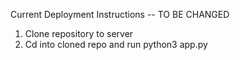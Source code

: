 Current Deployment Instructions -- TO BE CHANGED

1. Clone repository to server
2. Cd into cloned repo and run python3 app.py
